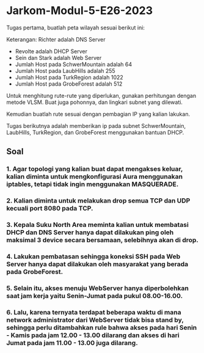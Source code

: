 # Jarkom-Modul-5-E26-2023

Tugas pertama, buatlah peta wilayah sesuai berikut ini:

Keterangan:	Richter adalah DNS Server
- Revolte adalah DHCP Server 
- Sein dan Stark adalah Web Server
- Jumlah Host pada SchwerMountain adalah 64
- Jumlah Host pada LaubHills adalah 255
- Jumlah Host pada TurkRegion adalah 1022
- Jumlah Host pada GrobeForest adalah 512

Untuk menghitung rute-rute yang diperlukan, gunakan perhitungan dengan metode VLSM. Buat juga pohonnya, dan lingkari subnet yang dilewati.

Kemudian buatlah rute sesuai dengan pembagian IP yang kalian lakukan.

Tugas berikutnya adalah memberikan ip pada subnet SchwerMountain, LaubHills, TurkRegion, dan GrobeForest menggunakan bantuan DHCP.

Soal
--

### 1. Agar topologi yang kalian buat dapat mengakses keluar, kalian diminta untuk mengkonfigurasi Aura menggunakan iptables, tetapi tidak ingin menggunakan MASQUERADE.

### 2. Kalian diminta untuk melakukan drop semua TCP dan UDP kecuali port 8080 pada TCP.

### 3. Kepala Suku North Area meminta kalian untuk membatasi DHCP dan DNS Server hanya dapat dilakukan ping oleh maksimal 3 device secara bersamaan, selebihnya akan di drop.

### 4. Lakukan pembatasan sehingga koneksi SSH pada Web Server hanya dapat dilakukan oleh masyarakat yang berada pada GrobeForest.

### 5. Selain itu, akses menuju WebServer hanya diperbolehkan saat jam kerja yaitu Senin-Jumat pada pukul 08.00-16.00.

### 6. Lalu, karena ternyata terdapat beberapa waktu di mana network administrator dari WebServer tidak bisa stand by, sehingga perlu ditambahkan rule bahwa akses pada hari Senin - Kamis pada jam 12.00 - 13.00 dilarang dan akses di hari Jumat pada jam 11.00 - 13.00 juga dilarang.
